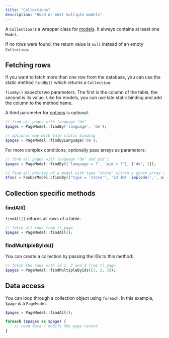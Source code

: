 ```yaml
---
title: "Collections"
description: "Read or edit multiple models"
---
```



A `Collection` is a wrapper class for [models](..). 
It always contains at least one `Model`. 

If no rows were found, the return value is `null` instead of an empty `Collection`.


## Fetching rows
If you want to fetch more than one row from the database, you can use the static method `findBy()` which returns a `Collection`.

`findBy()` expects two parameters. The first is the column of the table, the second is its value.
Like for models, you can use late static binding and add the column to the method name.

A third parameter for [options](../#configuration-options) is optional.

```php
// find all pages with language "de"
$pages = PageModel::findBy('language', 'de');

// optional way with late static binding
$pages = PageModel::findByLanguage('de');
```

For more complex conditions, optionally pass arrays as parameters:

```php
// find all pages with language "de" and pid 1
$pages = PageModel::findBy(['language = ?', 'pid = ?'], ['de', 1]);

// find all entries of a model with type "store" within a given array of ids
$foos = FoobarModel::findBy(["type = 'store'", 'id IN('.implode(',', array_map('\intval', $ids)).')'], []);
```

## Collection specific methods


### findAll()

`findAll()` returns all rows of a table:

```php
// fetch all rows from tl_page
$pages = PageModel::findAll();
```


### findMultipleByIds()
You can create a collection by passing the IDs to this method:

```php
// fetch the rows with id 1, 2 and 3 from tl_page
$pages = PageModel::findMultipleByIds([1, 2, 3]);
```


## Data access
You can loop through a collection object using `foreach`.
In this example, `$page` is a `PageModel`.

```php
$pages = PageModel::findAll();

foreach ($pages as $page) {
    // read data / modify the page record
}
```
